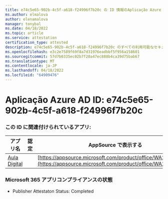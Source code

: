 ```yaml
---
title: e74c5e65-902b-4c5f-a618-f24996f7b20c の ID 情報のAplicação Azure AD
ms.author: elmalova
author: elenamalova
manager: tonybal
ms.date: 04/18/2022
ms.topic: article
ms.service: attestation
certification_type: attested
description: e74c5e65-902b-4c5f-a618-f24996f7b20c のすべての利用可能なセキュリティとコンプライアンス情報。
ms.openlocfilehash: e3c2e7589f69f8a7d31976eadbbf5f956a158601
ms.sourcegitcommit: 57d7b0335ec02b7f20a47ec888b4ca39d75bab67
ms.translationtype: MT
ms.contentlocale: ja-JP
ms.lasthandoff: 04/18/2022
ms.locfileid: "64909476"
---
```

# <a name="azure-app-id-e74c5e65-902b-4c5f-a618-f24996f7b20c"></a>Aplicação Azure AD ID: e74c5e65-902b-4c5f-a618-f24996f7b20c


### <a name="apps-associated-with-this-id"></a>この ID に関連付けられているアプリ:
| **アプリ名** | **認定** | **AppSource で表示する** |
|--------------|---------------|-----------------------|
| [Aula Digital](../forward/WA200003108.md) |  | [https://appsource.microsoft.com/product/office/WA200003108](https://appsource.microsoft.com/product/office/WA200003108) |

### <a name="microsoft-365-app-compliance-status"></a>Microsoft 365 アプリコンプライアンスの状態
- Publisher Attestaton Status: Completed
